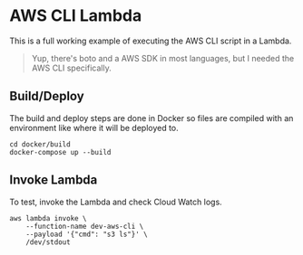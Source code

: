 # AWS CLI Lambda

This is a full working example of executing the AWS CLI script in a Lambda.

> Yup, there's boto and a AWS SDK in most languages, but I needed the AWS CLI specifically.

## Build/Deploy

The build and deploy steps are done in Docker so files are compiled with an environment like where
it will be deployed to.

```shell
cd docker/build
docker-compose up --build
```

## Invoke Lambda

To test, invoke the Lambda and check Cloud Watch logs.

```shell
aws lambda invoke \
    --function-name dev-aws-cli \
    --payload '{"cmd": "s3 ls"}' \
    /dev/stdout
```